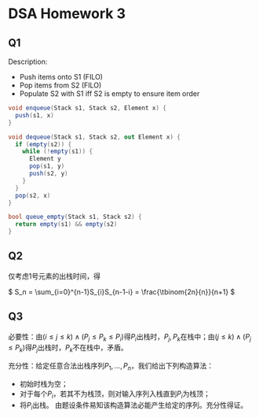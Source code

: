 # DSA Homework 3

## Q1

Description:
- Push items onto S1 (FILO)
- Pop items from S2 (FILO)
- Populate S2 with S1 iff S2 is empty to ensure item order

```csharp
void enqueue(Stack s1, Stack s2, Element x) {
  push(s1, x)
}

void dequeue(Stack s1, Stack s2, out Element x) {
  if (empty(s2)) {
    while (!empty(s1)) {
      Element y
      pop(s1, y)
      push(s2, y)
    }
  }
  pop(s2, x)
}

bool queue_empty(Stack s1, Stack s2) {
  return empty(s1) && empty(s2)
}
```

## Q2

仅考虑$1$号元素的出栈时间，得

$ S_n = \sum_{i=0}^{n-1}S_{i}S_{n-1-i} = \frac{\tbinom{2n}{n}}{n+1} $

## Q3

必要性：由$(i \le j \le k) \land (P_j \le P_k \le P_i)$得$P_i$出栈时，$P_j,P_k$在栈中；由$(j \le k) \land (P_j \le P_k)$得$P_j$出栈时，$P_k$不在栈中，矛盾。

充分性：给定任意合法出栈序列$P_1, \dots, P_n$，我们给出下列构造算法：
- 初始时栈为空；
- 对于每个$P_i$，若其不为栈顶，则对输入序列入栈直到$P_i$为栈顶；
- 将$P_i$出栈。
由题设条件易知该构造算法必能产生给定的序列。充分性得证。
